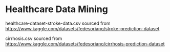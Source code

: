 # Healthcare Data Mining

healthcare-dataset-stroke-data.csv sourced from
https://www.kaggle.com/datasets/fedesoriano/stroke-prediction-dataset

cirrhosis.csv sourced from
https://www.kaggle.com/datasets/fedesoriano/cirrhosis-prediction-dataset